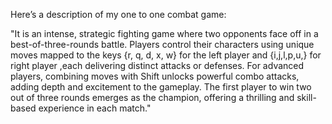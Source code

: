 Here’s a description of my one to one combat game:

"It is an intense, strategic fighting game where two opponents face off in a best-of-three-rounds battle. Players control their characters using unique moves mapped to the keys {r, q, d, x, w} for the left player and {i,j,l,p,u,}
for right player ,each delivering distinct attacks or defenses. For advanced players, combining moves with Shift unlocks powerful combo attacks, adding depth and excitement to the gameplay.
The first player to win two out of three rounds emerges as the champion, offering a thrilling and skill-based experience in each match."
